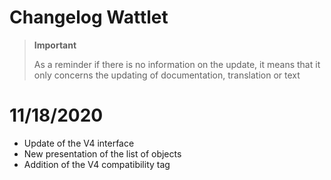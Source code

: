 # Changelog Wattlet

>**Important**
>
>As a reminder if there is no information on the update, it means that it only concerns the updating of documentation, translation or text

# 11/18/2020

- Update of the V4 interface
- New presentation of the list of objects
- Addition of the V4 compatibility tag
